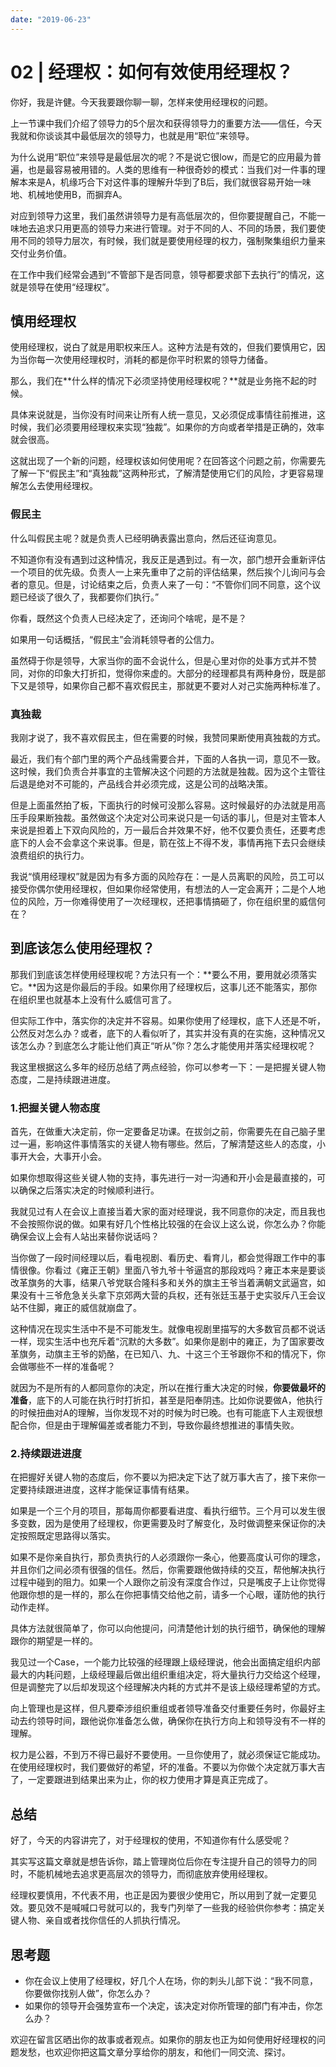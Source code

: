```yaml
---
date: "2019-06-23"
---  
```

      
# 02 | 经理权：如何有效使用经理权？
你好，我是许健。今天我要跟你聊一聊，怎样来使用经理权的问题。

上一节课中我们介绍了领导力的5个层次和获得领导力的重要方法——信任，今天我就和你谈谈其中最低层次的领导力，也就是用“职位”来领导。

为什么说用“职位”来领导是最低层次的呢？不是说它很low，而是它的应用最为普遍，也是最容易被用错的。人类的思维有一种很奇妙的模式：当我们对一件事的理解本来是A，机缘巧合下对这件事的理解升华到了B后，我们就很容易开始一味地、机械地使用B，而摒弃A。

对应到领导力这里，我们虽然讲领导力是有高低层次的，但你要提醒自己，不能一味地去追求只用更高的领导力来进行管理。对于不同的人、不同的场景，我们要使用不同的领导力层次，有时候，我们就是要使用经理的权力，强制聚集组织力量来交付业务价值。

在工作中我们经常会遇到“不管部下是否同意，领导都要求部下去执行”的情况，这就是领导在使用“经理权”。

## 慎用经理权

使用经理权，说白了就是用职权来压人。这种方法是有效的，但我们要慎用它，因为当你每一次使用经理权时，消耗的都是你平时积累的领导力储备。

那么，我们在**什么样的情况下必须坚持使用经理权呢？**就是业务拖不起的时候。

具体来说就是，当你没有时间来让所有人统一意见，又必须促成事情往前推进，这时候，我们必须要用经理权来实现“独裁”。如果你的方向或者举措是正确的，效率就会很高。

<!-- [[[read_end]]] -->

这就出现了一个新的问题，经理权该如何使用呢？在回答这个问题之前，你需要先了解一下“假民主”和“真独裁”这两种形式，了解清楚使用它们的风险，才更容易理解怎么去使用经理权。

### 假民主

什么叫假民主呢？就是负责人已经明确表露出意向，然后还征询意见。

不知道你有没有遇到过这种情况，我反正是遇到过。有一次，部门想开会重新评估一个项目的优先级。负责人一上来先重申了之前的评估结果，然后挨个儿询问与会者的意见。但是，讨论结束之后，负责人来了一句：“不管你们同不同意，这个议题已经谈了很久了，我都要你们执行。”

你看，既然这个负责人已经决定了，还询问个啥呢，是不是？

如果用一句话概括，“假民主”会消耗领导者的公信力。

虽然碍于你是领导，大家当你的面不会说什么，但是心里对你的处事方式并不赞同，对你的印象大打折扣，觉得你来虚的。大部分的经理都具有两种身份，既是部下又是领导，如果你自己都不喜欢假民主，那就更不要对人对己实施两种标准了。

### 真独裁

我刚才说了，我不喜欢假民主，但在需要的时候，我赞同果断使用真独裁的方式。

最近，我们有个部门里的两个产品线需要合并，下面的人各执一词，意见不一致。这时候，我们负责合并事宜的主管解决这个问题的方法就是独裁。因为这个主管往后退是绝对不可能的，产品线合并必须完成，这是公司的战略决策。

但是上面虽然拍了板，下面执行的时候可没那么容易。这时候最好的办法就是用高压手段果断独裁。虽然做这个决定对公司来说只是一句话的事儿，但是对主管本人来说是担着上下双向风险的，万一最后合并效果不好，他不仅要负责任，还要考虑底下的人会不会拿这个来说事。但是，箭在弦上不得不发，事情再拖下去只会继续浪费组织的执行力。

我说“慎用经理权”就是因为有多方面的风险存在：一是人员离职的风险，员工可以接受你偶尔使用经理权，但如果你经常使用，有想法的人一定会离开；二是个人地位的风险，万一你难得使用了一次经理权，还把事情搞砸了，你在组织里的威信何在？

## 到底该怎么使用经理权？

那我们到底该怎样使用经理权呢？方法只有一个：**要么不用，要用就必须落实它。**因为这是你最后的手段。如果你用了经理权后，这事儿还不能落实，那你在组织里也就基本上没有什么威信可言了。

但实际工作中，落实你的决定并不容易。如果你使用了经理权，底下人还是不听，公然反对怎么办？或者，底下的人看似听了，其实并没有真的在实施，这种情况又该怎么办？到底怎么才能让他们真正“听从”你？怎么才能使用并落实经理权呢？

我这里根据这么多年的经历总结了两点经验，你可以参考一下：一是把握关键人物态度，二是持续跟进进度。

### 1.把握关键人物态度

首先，在做重大决定前，你一定要备足功课。在拔剑之前，你需要先在自己脑子里过一遍，影响这件事情落实的关键人物有哪些。然后，了解清楚这些人的态度，小事开大会，大事开小会。

如果你想取得这些关键人物的支持，事先进行一对一沟通和开小会是最直接的，可以确保之后落实决定的时候顺利进行。

我就见过有人在会议上直接当着大家的面对经理说，我不同意你的决定，而且我也不会按照你说的做。如果有好几个性格比较强的在会议上这么说，你怎么办？你能确保会议上会有人站出来替你说话吗？

当你做了一段时间经理以后，看电视剧、看历史、看育儿，都会觉得跟工作中的事情很像。你看过《雍正王朝》里面八爷九爷十爷逼宫的那段戏吗？雍正本来是要谈改革旗务的大事，结果八爷党联合隆科多和关外的旗主王爷当着满朝文武逼宫，如果没有十三爷危急关头拿下京郊两大营的兵权，还有张廷玉基于史实驳斥八王会议站不住脚，雍正的威信就崩盘了。

这种情况在现实生活中不是不可能发生。就像电视剧里描写的大多数官员都不说话一样，现实生活中也充斥着“沉默的大多数”。如果你是剧中的雍正，为了国家要改革旗务，动旗主王爷的奶酪，在已知八、九、十这三个王爷跟你不和的情况下，你会做哪些不一样的准备呢？

就因为不是所有的人都同意你的决定，所以在推行重大决定的时候，**你要做最坏的准备**，底下的人可能在执行时打折扣，甚至是阳奉阴违。比如你说要做A，他执行的时候扭曲对A的理解，当你发现不对的时候为时已晚。也有可能底下人主观很想配合你，但是由于理解偏差或者能力不到，导致你最终想推进的事情失败。

### 2.持续跟进进度

在把握好关键人物的态度后，你不要以为把决定下达了就万事大吉了，接下来你一定要持续跟进进度，这样才能保证事情有结果。

如果是一个三个月的项目，那每周你都要看进度、看执行细节。三个月可以发生很多变数，因为是使用了经理权，你更需要及时了解变化，及时做调整来保证你的决定按照既定思路得以落实。

如果不是你亲自执行，那负责执行的人必须跟你一条心，他要高度认可你的理念，并且你们之间必须有很强的信任。然后，你需要跟他做持续的交互，帮他解决执行过程中碰到的阻力。如果一个人跟你之前没有深度合作过，只是嘴皮子上让你觉得他跟你想的是一样的，那么在你把事情交给他之前，请多一个心眼，谨防他的执行动作走样。

具体方法就很简单了，你可以向他提问，问清楚他计划的执行细节，确保他的理解跟你的期望是一样的。

我见过一个Case，一个能力比较强的经理跟上级经理说，他会出面搞定组织内部最大的内耗问题，上级经理最后做出组织重组决定，将大量执行力交给这个经理，但是调整完了以后却发现这个经理解决内耗的方式并不是该上级经理希望的方式。

向上管理也是这样，但凡要牵涉组织重组或者领导准备交付重要任务时，你最好主动去约领导时间，跟他说你准备怎么做，确保你在执行方向上和领导没有不一样的理解。

权力是公器，不到万不得已最好不要使用。一旦你使用了，就必须保证它能成功。在使用经理权时，我们要做好的希望，坏的准备。不要以为你做个决定就万事大吉了，一定要跟进到结果出来为止，你的权力使用才算是真正完成了。

## 总结

好了，今天的内容讲完了，对于经理权的使用，不知道你有什么感受呢？

其实写这篇文章就是想告诉你，踏上管理岗位后你在专注提升自己的领导力的同时，不能机械地去追求更高层次的领导力，而彻底放弃使用经理权。

经理权要慎用，不代表不用，也正是因为要很少使用它，所以用到了就一定要见效。要见效不是喊喊口号就可以的，我专门列举了一些我的经验供你参考：搞定关键人物、亲自或者找你信任的人抓执行情况。

## 思考题

* 你在会议上使用了经理权，好几个人在场，你的刺头儿部下说：“我不同意，你要做你找别人做”，你怎么办？
* 如果你的领导开会强势宣布一个决定，该决定对你所管理的部门有冲击，你怎么办？

欢迎在留言区晒出你的故事或者观点。如果你的朋友也正为如何使用好经理权的问题发愁，也欢迎你把这篇文章分享给你的朋友，和他们一同交流、探讨。
